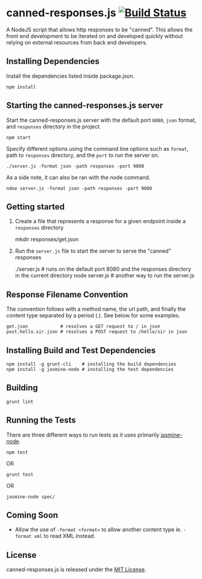 canned-responses.js [![Build Status](https://travis-ci.org/wchan2/canned-responses.js.png?branch=master)](https://travis-ci.org/wchan2/canned-responses.js)
====

A NodeJS script that allows http responses to be "canned". This allows the front end development to be iterated on and developed quickly without relying on external resources from back end developers.

## Installing Dependencies

Install the dependencies listed inside package.json.

	npm install 

## Starting the canned-responses.js server

Start the canned-responses.js server with the default port `8080`, `json` format, and `responses` directory in the project.

	npm start

Specify different options using the command line options such as `format`, path to `responses` directory, and the `port` to run the server on.

	./server.js -format json -path responses -port 9000

As a side note, it can also be ran with the node command.

	ndoe server.js -format json -path responses -port 9000

## Getting started

1. Create a file that represents a response for a given endpoint inside a `responses` directory

	mkdir responses/get.json

2. Run the `server.js` file to start the server to serve the "canned" responses

	./server.js 	# runs on the default port 8080 and the responses directory in the current directory
	node server.js 	# another way to run the server.js

## Response Filename Convention

The convention follows with a method name, the url path, and finally the content type separated by a period (.). See below for some examples.

	get.json 		   	# resolves a GET request to / in json
	post.hello.sir.json # resolves a POST request to /hello/sir in json

## Installing Build and Test Dependencies

	npm install -g grunt-cli    # installing the build dependencies
	npm install -g jasmine-node # installing the test dependencies

## Building

	grunt lint

## Running the Tests

There are three different ways to run tests as it uses primarily [jasmine-node](https://github.com/mhevery/jasmine-node).

	npm test

OR

	grunt test

OR

	jasmine-node spec/


## Coming Soon

- Allow the use of `-format <format>` to allow another content type ie. `-format xml` to read XML instead.

## License

canned-responses.js is released under the [MIT License](http://www.opensource.org/licenses/MIT).